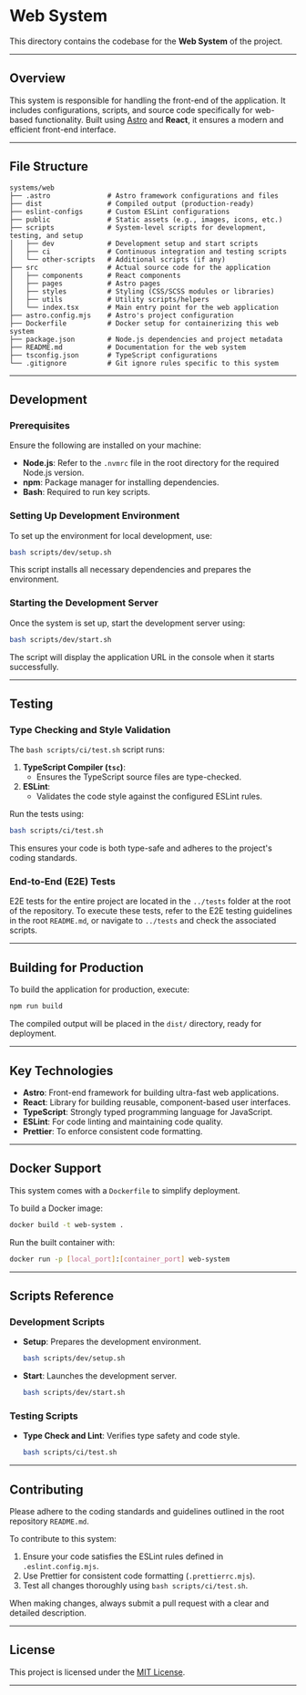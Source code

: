# Web System

This directory contains the codebase for the **Web System** of the project.

---

## **Overview**

This system is responsible for handling the front-end of the application. It includes configurations, scripts, and source code specifically for web-based functionality. Built using [Astro](https://astro.build/) and **React**, it ensures a modern and efficient front-end interface.

---

## **File Structure**

```plaintext
systems/web
├── .astro              # Astro framework configurations and files
├── dist                # Compiled output (production-ready)
├── eslint-configs      # Custom ESLint configurations
├── public              # Static assets (e.g., images, icons, etc.)
├── scripts             # System-level scripts for development, testing, and setup
│   ├── dev             # Development setup and start scripts
│   ├── ci              # Continuous integration and testing scripts
│   └── other-scripts   # Additional scripts (if any)
├── src                 # Actual source code for the application
│   ├── components      # React components
│   ├── pages           # Astro pages
│   ├── styles          # Styling (CSS/SCSS modules or libraries)
│   ├── utils           # Utility scripts/helpers
│   └── index.tsx       # Main entry point for the web application
├── astro.config.mjs    # Astro's project configuration
├── Dockerfile          # Docker setup for containerizing this web system
├── package.json        # Node.js dependencies and project metadata
├── README.md           # Documentation for the web system
├── tsconfig.json       # TypeScript configurations
└── .gitignore          # Git ignore rules specific to this system
```

---

## **Development**

### Prerequisites

Ensure the following are installed on your machine:

- **Node.js**: Refer to the `.nvmrc` file in the root directory for the required Node.js version.
- **npm**: Package manager for installing dependencies.
- **Bash**: Required to run key scripts.

### Setting Up Development Environment

To set up the environment for local development, use:

```bash
bash scripts/dev/setup.sh
```

This script installs all necessary dependencies and prepares the environment.

### Starting the Development Server

Once the system is set up, start the development server using:

```bash
bash scripts/dev/start.sh
```

The script will display the application URL in the console when it starts successfully.

---

## **Testing**

### **Type Checking and Style Validation**

The `bash scripts/ci/test.sh` script runs:

1. **TypeScript Compiler (`tsc`)**:
    - Ensures the TypeScript source files are type-checked.
2. **ESLint**:
    - Validates the code style against the configured ESLint rules.

Run the tests using:

```bash
bash scripts/ci/test.sh
```

This ensures your code is both type-safe and adheres to the project's coding standards.

### **End-to-End (E2E) Tests**

E2E tests for the entire project are located in the `../tests` folder at the root of the repository. To execute these tests, refer to the E2E testing guidelines in the root `README.md`, or navigate to `../tests` and check the associated scripts.

---

## **Building for Production**

To build the application for production, execute:

```bash
npm run build
```

The compiled output will be placed in the `dist/` directory, ready for deployment.

---

## **Key Technologies**

- **Astro**: Front-end framework for building ultra-fast web applications.
- **React**: Library for building reusable, component-based user interfaces.
- **TypeScript**: Strongly typed programming language for JavaScript.
- **ESLint**: For code linting and maintaining code quality.
- **Prettier**: To enforce consistent code formatting.

---

## **Docker Support**

This system comes with a `Dockerfile` to simplify deployment.

To build a Docker image:

```bash
docker build -t web-system .
```

Run the built container with:

```bash
docker run -p [local_port]:[container_port] web-system
```

---

## **Scripts Reference**

### **Development Scripts**

- **Setup**: Prepares the development environment.

  ```bash
  bash scripts/dev/setup.sh
  ```

- **Start**: Launches the development server.

  ```bash
  bash scripts/dev/start.sh
  ```

### **Testing Scripts**

- **Type Check and Lint**: Verifies type safety and code style.

  ```bash
  bash scripts/ci/test.sh
  ```

---

## **Contributing**

Please adhere to the coding standards and guidelines outlined in the root repository `README.md`.

To contribute to this system:

1. Ensure your code satisfies the ESLint rules defined in `.eslint.config.mjs`.
2. Use Prettier for consistent code formatting (`.prettierrc.mjs`).
3. Test all changes thoroughly using `bash scripts/ci/test.sh`.

When making changes, always submit a pull request with a clear and detailed description.

---

## **License**

This project is licensed under the [MIT License](../../LICENSE).

---
